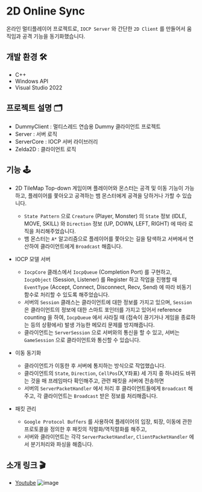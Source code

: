 # 2D Online Sync
온라인 멀티플레이어 프로젝트로, ``IOCP Server`` 와 간단한 ``2D Client`` 를 만들어서 움직임과 공격 기능을 동기화했습니다.

## 개발 환경 🛠
- C++
- Windows API
- Visual Studio 2022

## 프로젝트 설명 🗂
- DummyClient : 멀티스레드 연습용 Dummy 클라이언트 프로젝트
- Server : 서버 로직
- ServerCore : IOCP 서버 라이브러리
- Zelda2D : 클라이언트 로직

## 기능 🕹
- 2D TileMap Top-down 게임이며 플레이어와 몬스터는 공격 및 이동 기능이 가능하고, 플레이어를 쫓아오고 공격하는 뱀 몬스터에게 공격을 당하거나 가할 수 있습니다.
  - ``State Pattern`` 으로 ``Creature`` (Player, Monster) 의 ``State`` 정보 (IDLE, MOVE, SKILL) 와 ``Direction`` 정보 (UP, DOWN, LEFT, RIGHT) 에 따라 로직을 처리해주었습니다.
  - 뱀 몬스터는 ``A*`` 알고리즘으로 플레이어를 쫓아오는 길을 탐색하고 서버에서 연산하여 클라이언트에게 ``Broadcast`` 해줍니다.

- IOCP 모델 서버
  - ``IocpCore`` 클래스에서 ``IocpQueue`` (Completion Port) 를 구현하고, ``IocpObject`` (Session, Listener) 를 Register 하고 작업을 진행할 때 ``EventType`` (Accept, Connect, Disconnect, Recv, Send) 에 따라 비동기 함수로 처리할 수 있도록 해주었습니다.
  - 서버의 ``Session`` 클래스는 클라이언트에 대한 정보를 가지고 있으며, ``Session`` 은 클라이언트의 정보에 대한 스마트 포인터를 가지고 있어서 reference counting 을 하여, ``IocpQueue`` 에서 사라질 때 (접속이 끊기거나 게임을 종료하는 등의 상황에서) 발생 가능한 메모리 문제를 방지해줍니다.
  - 클라이언트는 ``ServerSession`` 으로 서버와의 통신을 할 수 있고, 서버는 ``GameSession`` 으로 클라이언트와 통신할 수 있습니다.

- 이동 동기화
  - 클라이언트가 이동한 후 서버에 통지하는 방식으로 작업했습니다.
  - 클라이언트의 ``State``, ``Direction``, ``CellPos``(X,Y좌표) 세 가지 중 하나라도 바뀌는 것을 매 프레임마다 확인해주고, 관련 패킷을 서버에 전송하면
  - 서버의 ``ServerPacketHandler`` 에서 처리 후 클라이언트들에게 ``Broadcast`` 해주고, 각 클라이언트는 ``Broadcast`` 받은 정보를 처리해줍니다.

- 패킷 관리
  - ``Google Protocol Buffers`` 를 사용하여 플레이어의 입장, 퇴장, 이동에 관한 프로토콜을 정의한 후 패킷의 직렬화/역직렬화를 해주고,
  - 서버와 클라이언트는 각각 ``ServerPacketHandler``, ``ClientPacketHandler`` 에서 분기처리와 파싱을 해줍니다.


## 소개 링크 🎬
- [Youtube](https://youtu.be/iOhF693v0tQ?si=GSckKGGXk10lnnF2)
![image](https://github.com/strurao/WinterForest-Online/assets/126440235/c55b81cb-56ec-46c0-b619-b99e4a5a314f)
